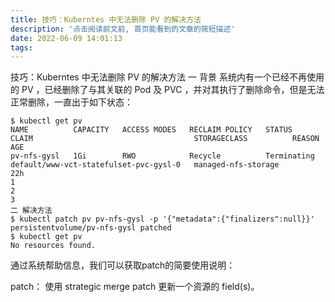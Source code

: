 ```yaml
---
title: 技巧：Kuberntes 中无法删除 PV 的解决方法
description: '点击阅读前文前, 首页能看到的文章的简短描述'
date: 2022-06-09 14:01:13
tags:
---
```


技巧：Kuberntes 中无法删除 PV 的解决方法
一 背景
系统内有一个已经不再使用的 PV ，已经删除了与其关联的 Pod 及 PVC ，并对其执行了删除命令，但是无法正常删除，一直出于如下状态：

```
$ kubectl get pv
NAME          CAPACITY   ACCESS MODES   RECLAIM POLICY   STATUS        CLAIM                                    STORAGECLASS          REASON   AGE
pv-nfs-gysl   1Gi        RWO            Recycle          Terminating   default/www-vct-statefulset-pvc-gysl-0   managed-nfs-storage            22h
1
2
3
二 解决方法
$ kubectl patch pv pv-nfs-gysl -p '{"metadata":{"finalizers":null}}'
persistentvolume/pv-nfs-gysl patched
$ kubectl get pv
No resources found.
```


通过系统帮助信息，我们可以获取patch的简要使用说明：

patch： 使用 strategic merge patch 更新一个资源的 field(s)。
